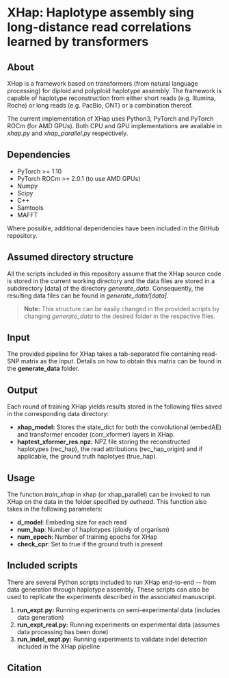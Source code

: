 # XHap: Haplotype assembly sing long-distance read correlations learned by transformers

## About
XHap is a framework based on transformers (from natural language processing) for diploid and polyploid haplotype assembly. The framework is capable of haplotype reconstruction from either short reads (e.g. Illumina, Roche) or long reads (e.g. PacBio, ONT) or a combination thereof.

The current implementation of XHap uses Python3, PyTorch and PyTorch ROCm (for AMD GPUs). Both CPU and GPU implementations are available in _xhap.py_ and _xhap_parallel.py_ respectively.

## Dependencies
- PyTorch >= 1.10
- PyTorch ROCm >= 2.0.1 (to use AMD GPUs)
- Numpy
- Scipy
- C++
- Samtools
- MAFFT

Where possible, additional dependencies have been included in the GitHub repository.

## Assumed directory structure
All the scripts included in this repository assume that the XHap source code is stored in the current working directory and the data files are stored in a subdirectory [data] of the directory _generate_data_. Consequently, the resulting data files can be found in _generate_data/[data]_.

> **Note:** This structure can be easily changed in the provided scripts by changing _generate_data_ to the desired folder in the respective files. 

## Input
The provided pipeline for XHap takes a tab-separated file containing read-SNP matrix as the input. Details on how to obtain this matrix can be found in the **generate_data** folder.

## Output
Each round of training XHap yields results stored in the following files saved in the corresponding data directory:
- **xhap_model:** Stores the state_dict for both the convolutional (embedAE) and transformer encoder (corr_xformer) layers in XHap.
- **haptest_xformer_res.npz:** NPZ file storing the reconstructed haplotypes (rec_hap), the read attributions (rec_hap_origin) and if applicable, the ground truth haplotyes (true_hap).

## Usage
The function _train_xhap_ in xhap (or xhap_parallel) can be invoked to run XHap on the data in the folder specified by _outhead_. This function also takes in the following parameters:
- **d_model**: Embeding size for each read
- **num_hap**: Number of haplotypes (ploidy of organism)
- **num_epoch**: Number of training epochs for XHap
- **check_cpr**: Set to true if the ground truth is present

## Included scripts
There are several Python scripts included to run XHap end-to-end -- from data generation through haplotype assembly. These scripts can also be used to replicate the experiments described in the associated manuscript.

1. **run_expt.py:** Running experiments on semi-experimental data (includes data generation)
 1. **run_expt_real.py:** Running experiments on experimental data (assumes data processing has been done)
1. **run_indel_expt.py:** Running experiments to validate indel detection included in the XHap pipeline

## Citation